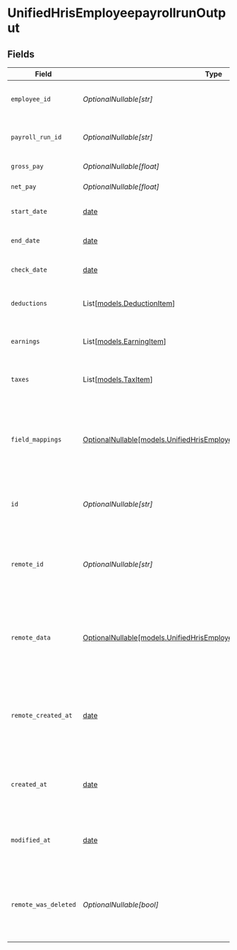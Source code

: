 # UnifiedHrisEmployeepayrollrunOutput


## Fields

| Field                                                                                                                                      | Type                                                                                                                                       | Required                                                                                                                                   | Description                                                                                                                                | Example                                                                                                                                    |
| ------------------------------------------------------------------------------------------------------------------------------------------ | ------------------------------------------------------------------------------------------------------------------------------------------ | ------------------------------------------------------------------------------------------------------------------------------------------ | ------------------------------------------------------------------------------------------------------------------------------------------ | ------------------------------------------------------------------------------------------------------------------------------------------ |
| `employee_id`                                                                                                                              | *OptionalNullable[str]*                                                                                                                    | :heavy_minus_sign:                                                                                                                         | The UUID of the associated employee                                                                                                        | 801f9ede-c698-4e66-a7fc-48d19eebaa4f                                                                                                       |
| `payroll_run_id`                                                                                                                           | *OptionalNullable[str]*                                                                                                                    | :heavy_minus_sign:                                                                                                                         | The UUID of the associated payroll run                                                                                                     | 801f9ede-c698-4e66-a7fc-48d19eebaa4f                                                                                                       |
| `gross_pay`                                                                                                                                | *OptionalNullable[float]*                                                                                                                  | :heavy_minus_sign:                                                                                                                         | The gross pay amount                                                                                                                       | 5000                                                                                                                                       |
| `net_pay`                                                                                                                                  | *OptionalNullable[float]*                                                                                                                  | :heavy_minus_sign:                                                                                                                         | The net pay amount                                                                                                                         | 4000                                                                                                                                       |
| `start_date`                                                                                                                               | [date](https://docs.python.org/3/library/datetime.html#date-objects)                                                                       | :heavy_minus_sign:                                                                                                                         | The start date of the pay period                                                                                                           | 2023-01-01T00:00:00Z                                                                                                                       |
| `end_date`                                                                                                                                 | [date](https://docs.python.org/3/library/datetime.html#date-objects)                                                                       | :heavy_minus_sign:                                                                                                                         | The end date of the pay period                                                                                                             | 2023-01-15T23:59:59Z                                                                                                                       |
| `check_date`                                                                                                                               | [date](https://docs.python.org/3/library/datetime.html#date-objects)                                                                       | :heavy_minus_sign:                                                                                                                         | The date the check was issued                                                                                                              | 2023-01-20T00:00:00Z                                                                                                                       |
| `deductions`                                                                                                                               | List[[models.DeductionItem](../models/deductionitem.md)]                                                                                   | :heavy_minus_sign:                                                                                                                         | The list of deductions for this payroll run                                                                                                |                                                                                                                                            |
| `earnings`                                                                                                                                 | List[[models.EarningItem](../models/earningitem.md)]                                                                                       | :heavy_minus_sign:                                                                                                                         | The list of earnings for this payroll run                                                                                                  |                                                                                                                                            |
| `taxes`                                                                                                                                    | List[[models.TaxItem](../models/taxitem.md)]                                                                                               | :heavy_minus_sign:                                                                                                                         | The list of taxes for this payroll run                                                                                                     |                                                                                                                                            |
| `field_mappings`                                                                                                                           | [OptionalNullable[models.UnifiedHrisEmployeepayrollrunOutputFieldMappings]](../models/unifiedhrisemployeepayrollrunoutputfieldmappings.md) | :heavy_minus_sign:                                                                                                                         | The custom field mappings of the object between the remote 3rd party & Panora                                                              | {<br/>"custom_field_1": "value1",<br/>"custom_field_2": "value2"<br/>}                                                                     |
| `id`                                                                                                                                       | *OptionalNullable[str]*                                                                                                                    | :heavy_minus_sign:                                                                                                                         | The UUID of the employee payroll run record                                                                                                | 801f9ede-c698-4e66-a7fc-48d19eebaa4f                                                                                                       |
| `remote_id`                                                                                                                                | *OptionalNullable[str]*                                                                                                                    | :heavy_minus_sign:                                                                                                                         | The remote ID of the employee payroll run in the context of the 3rd Party                                                                  | payroll_run_1234                                                                                                                           |
| `remote_data`                                                                                                                              | [OptionalNullable[models.UnifiedHrisEmployeepayrollrunOutputRemoteData]](../models/unifiedhrisemployeepayrollrunoutputremotedata.md)       | :heavy_minus_sign:                                                                                                                         | The remote data of the employee payroll run in the context of the 3rd Party                                                                | {<br/>"raw_data": {<br/>"additional_field": "some value"<br/>}<br/>}                                                                       |
| `remote_created_at`                                                                                                                        | [date](https://docs.python.org/3/library/datetime.html#date-objects)                                                                       | :heavy_minus_sign:                                                                                                                         | The date when the employee payroll run was created in the 3rd party system                                                                 | 2024-10-01T12:00:00Z                                                                                                                       |
| `created_at`                                                                                                                               | [date](https://docs.python.org/3/library/datetime.html#date-objects)                                                                       | :heavy_minus_sign:                                                                                                                         | The created date of the employee payroll run record                                                                                        | 2024-10-01T12:00:00Z                                                                                                                       |
| `modified_at`                                                                                                                              | [date](https://docs.python.org/3/library/datetime.html#date-objects)                                                                       | :heavy_minus_sign:                                                                                                                         | The last modified date of the employee payroll run record                                                                                  | 2024-10-01T12:00:00Z                                                                                                                       |
| `remote_was_deleted`                                                                                                                       | *OptionalNullable[bool]*                                                                                                                   | :heavy_minus_sign:                                                                                                                         | Indicates if the employee payroll run was deleted in the remote system                                                                     | false                                                                                                                                      |